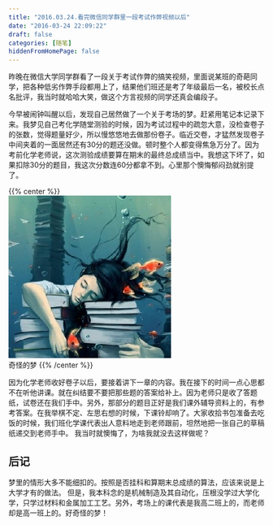 ```yaml
---
title: "2016.03.24.看完微信同学群里一段考试作弊视频以后"
date: "2016-03-24 22:09:22"
draft: false
categories: [随笔]
hiddenFromHomePage: false
---
```

昨晚在微信大学同学群看了一段关于考试作弊的搞笑视频，里面说某班的奇葩同学，把各种低劣作弊手段都用上了，结果他们班还是考了年级最后一名，被校长点名批评，我当时就哈哈大笑，做这个方言视频的同学还真会编段子。  

今早被闹钟叫醒以后，发现自己居然做了一个关于考场的梦。赶紧用笔记本记录下来。我梦见自己考化学随堂测验的时候，因为考试过程中的疏忽大意，没检查卷子的张数，觉得题量好少，所以慢悠悠地去做那份卷子。临近交卷，才猛然发现卷子中间夹着的一面居然还有30分的题还没做。顿时整个人都变得焦急万分了。因为考前化学老师说，这次测验成绩要算在期末的最终总成绩当中。我想这下坏了，如果扣除30分的题目，我这次分数连60分都拿不到。心里那个懊悔郁闷劲就别提了。

{{% center %}}  
![奇怪的梦](/images/随笔/1647554-c2b2f684dcaaea62.png)  
奇怪的梦
{{% /center %}}  

因为化学老师收好卷子以后，要接着讲下一章的内容。我在接下的时间一点心思都不在听他讲课。就在纠结要不要把那些题的答案给补上。因为老师只是收了答题纸，试卷还在我们手中。另外，那部分的题目正好是我们课外辅导资料上的，有参考答案。在我举棋不定、左思右想的时候，下课铃却响了。大家收拾书包准备去吃饭的时候，我们班化学课代表出人意料地走到老师跟前，坦然地把一张自己的草稿纸递交到老师手中。 我当时就懊悔了，为啥我就没去这样做呢？

## 后记
梦里的情形大多不能细扣的。按照是否挂科和算期末总成绩的算法，应该来说是上大学才有的做法。 但是，我本科念的是机械制造及其自动化，压根没学过大学化学，只学过材料和金属加工工艺。另外，考场上的课代表是我高二班上的，而老师却是高一班上的。好奇怪的梦！
